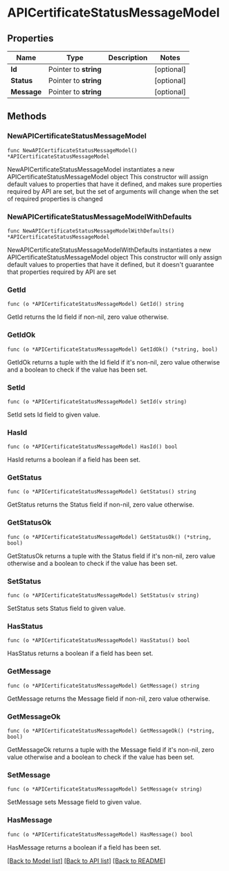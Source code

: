 # APICertificateStatusMessageModel

## Properties

Name | Type | Description | Notes
------------ | ------------- | ------------- | -------------
**Id** | Pointer to **string** |  | [optional] 
**Status** | Pointer to **string** |  | [optional] 
**Message** | Pointer to **string** |  | [optional] 

## Methods

### NewAPICertificateStatusMessageModel

`func NewAPICertificateStatusMessageModel() *APICertificateStatusMessageModel`

NewAPICertificateStatusMessageModel instantiates a new APICertificateStatusMessageModel object
This constructor will assign default values to properties that have it defined,
and makes sure properties required by API are set, but the set of arguments
will change when the set of required properties is changed

### NewAPICertificateStatusMessageModelWithDefaults

`func NewAPICertificateStatusMessageModelWithDefaults() *APICertificateStatusMessageModel`

NewAPICertificateStatusMessageModelWithDefaults instantiates a new APICertificateStatusMessageModel object
This constructor will only assign default values to properties that have it defined,
but it doesn't guarantee that properties required by API are set

### GetId

`func (o *APICertificateStatusMessageModel) GetId() string`

GetId returns the Id field if non-nil, zero value otherwise.

### GetIdOk

`func (o *APICertificateStatusMessageModel) GetIdOk() (*string, bool)`

GetIdOk returns a tuple with the Id field if it's non-nil, zero value otherwise
and a boolean to check if the value has been set.

### SetId

`func (o *APICertificateStatusMessageModel) SetId(v string)`

SetId sets Id field to given value.

### HasId

`func (o *APICertificateStatusMessageModel) HasId() bool`

HasId returns a boolean if a field has been set.

### GetStatus

`func (o *APICertificateStatusMessageModel) GetStatus() string`

GetStatus returns the Status field if non-nil, zero value otherwise.

### GetStatusOk

`func (o *APICertificateStatusMessageModel) GetStatusOk() (*string, bool)`

GetStatusOk returns a tuple with the Status field if it's non-nil, zero value otherwise
and a boolean to check if the value has been set.

### SetStatus

`func (o *APICertificateStatusMessageModel) SetStatus(v string)`

SetStatus sets Status field to given value.

### HasStatus

`func (o *APICertificateStatusMessageModel) HasStatus() bool`

HasStatus returns a boolean if a field has been set.

### GetMessage

`func (o *APICertificateStatusMessageModel) GetMessage() string`

GetMessage returns the Message field if non-nil, zero value otherwise.

### GetMessageOk

`func (o *APICertificateStatusMessageModel) GetMessageOk() (*string, bool)`

GetMessageOk returns a tuple with the Message field if it's non-nil, zero value otherwise
and a boolean to check if the value has been set.

### SetMessage

`func (o *APICertificateStatusMessageModel) SetMessage(v string)`

SetMessage sets Message field to given value.

### HasMessage

`func (o *APICertificateStatusMessageModel) HasMessage() bool`

HasMessage returns a boolean if a field has been set.


[[Back to Model list]](../README.md#documentation-for-models) [[Back to API list]](../README.md#documentation-for-api-endpoints) [[Back to README]](../README.md)


